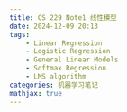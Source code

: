 ```yaml
---
title: CS 229 Note1 线性模型
date: 2024-12-09 20:13
tags:
    - Linear Regression
    - Logistic Regression
    - General Linear Models
    - Softmax Regression
    - LMS algorithm
categories: 机器学习笔记
mathjax: true
---
```


<head>
    <script src="https://cdn.mathjax.org/mathjax/latest/MathJax.js?config=TeX-AMS-MML_HTMLorMML" type="text/javascript"></script>
    <script type="text/x-mathjax-config">
        MathJax.Hub.Config({
            tex2jax: {
            skipTags: ['script', 'noscript', 'style', 'textarea', 'pre'],
            inlineMath: [['$','$']],

			displayMath: [['$$', '$$']]

            }
        });
    </script>
</head>




首先先让我们对符号做出一些约定：

| 符号                                            | 含义                               |
| ----------------------------------------------- | ---------------------------------- |
| $x^{(i)}$                                       | features(特征)                     |
| $y^{(i)}$                                       | target(目标输出)                   |
| $(x^{(i)}, y^{(i)})$                            | a training example                 |
| $\lbrace(x^{(i)}, y^{(i)}) ; i=1,2,...n\rbrace$ | training set                       |
| $\mathcal{X}$                                   | 特征的取值范围                     |
| $\mathcal{Y}$                                   | 输出的取值范围                     |
| $h:\mathcal{X}\rightarrow\mathcal{Y}$           | hypothesis(假设的输入到输出的函数) |
在有监督学习中，我们将target取值连续的预测问题称为Regression Problem(回归问题)，取值离散的预测问题称为Classification Problem(分类问题)。

# Part I: Linear Regression
线性回归的问题简单来说就是使用一个线性函数:
$$h_\theta(x) = \sum_{i=0}^n\theta_ix_i = \theta^Tx$$
来拟合已有的用于学习的数据点，在介绍什么是很好的拟合，怎么样很好的拟合之前，我们先进行一些小的修正。
上述的$h_\theta$函数严格意义上来说是一个Affine Function(仿射函数)而不是一个Linear Function(线性函数)，但在机器学习中我们还是将其称为线性函数。
另外由于这样定义的Hypothesis会有一个问题，便是始终会过原点，我们约定只有$i=1,2,3...,n$时$x_i$才是需要输入的特征，而$x_0$是一个约定恒为1的参数，用于提供偏置(intercept term)。

那么我们该如何选择，学习参数$\theta$？显然的，我们需要使得$\theta$对应的线性函数能够很好地拟合给出的训练数据，为了合适地定义怎样为很好的拟合，我们定义一个**cost function：**
$$J(\theta) = \frac12\sum_{i=1}^n\left(h_{\theta}\left(x^{(i)}\right)-y^{(i)}\right)^2$$
这就是**ordinary least squares**回归模型，很好的拟合就是需要尽可能减少这个函数的值，这是一个相当自然的想法，因为很好的估计就是应当能够使得经过假设函数处理后输出的预测值与实际值向接近。
但实际上，这个cost function的背后有很深刻的统计学原理，稍后我们会介绍，并且这还是一个更加广泛模型的特例。

## LMS algorithm
在我们给定了一个定义相当自然的需要最小化的cost function后，我们需要解决的问题便转换成了如何改变$\theta$使得$J(\theta)$可以最小化？
直观上来说，我们可以不断地改变$\theta$，类似于爬山法，将$J(\theta)$不断减小，我们便可以推测$\theta$最后会收敛在$J(\theta)$的最小值点（可能会有疑问，万一这是局部最小值，但实际上$J(\theta)$这个函数是一个凸二次函数，局部最小值就是全局最小值）。
对这种方式的形式化实现就是经典的梯度下降算法：
$$\theta_j:=\theta_j-\alpha\frac{\partial J(\theta)}{\partial \theta_j}$$
这一更新对于$j=0,1,2,...,n$是同步进行的，并且 $\alpha$是**learning rate**(学习率)。这是一个非常自然的算法因为在$\theta$的空间中，这样更新的方向是$J$下降最快的方向。
接下来计算更新公式中的偏导数（不同于原讲义，直接向量化求导）：
$$\begin{aligned}
\mathrm{tr}\left(J\left(\theta\right)\right) &= \frac12\mathrm{tr}\left(\mathrm{d}\left(\theta^Tx^{(i)}-y^{(i)}\right)^2\right)\\
&=\mathrm{tr}\left(\left(\theta^Tx^{(i)}-y^{(i)}\right)\mathrm{d}\left(\theta^Tx^{(i)}-y^{(i)}\right)\right)\\
&=\mathrm{tr}\left(\left(\theta^Tx^{(i)}-y^{(i)}\right)x^{(i)}\mathrm{d}\theta^T\right)\\
\frac{\partial J}{\partial \theta} &= \left(\theta^Tx^{(i)}-y^{(i)}\right)x^{(i)}
\end{aligned}$$
这就是经典的**LMS update rule**。这种更新方式也是相当自然的，比如每一个参数被更新的幅度是正相关于它本身所对应的误差项**error term**$\left(\theta^Tx^{(i)}-y^{(i)}\right)$的。
同时，若是在每一步中对整个Training Set进行学习并且更新，那么这种更新方法被称作是**batch gradient descent**。
以下是一个线性回归的可视化学习过程以及学习的结果：
![](/assets/CS-229-1/Pasted image 20241213191431.png)
![](/assets/CS-229-1/Pasted image 20241213191446.png)
当然，与批量的学习相对，我们也可以对训练集中的training example随即逐个地进行训练，这种训练方式被称为**stochastic gradient descent**。这种训练方式是为了避免当训练集的大小过大的时候批量化更新的每次更新会变得极其昂贵。而逐个的训练方式在这种情况下能快速地训练并且达到接近全局最小值的地方，但可能并不会收敛到全局最小值而是在其周围进行徘徊。

## The normal equations
虽然梯度下降已经是一种相当有效的优化参数$\theta$的方法，但我们在这一节中还会介绍另一种优化的方法，而这种优化的算法无需使用循环多次优化。而是借助二次凸函数的性质，直接求一阶偏导为$\textbf{0}$的参数$\theta$。但在进行这些计算之前，我们先来对矩阵进行微分中需要使用并且约定的一些符号。
### Matrix derivatives
其实就是对于一个函数$f:\mathbb{R}^{n\times d}\rightarrow \mathbb{R}$，我们称其对于输入矩阵中每一个参数的偏导数仍然构成一个矩阵，记作：
$$\begin{aligned}
\nabla_\theta f(A)=
\begin{bmatrix}
\frac{\partial f}{\partial A_{11}}&\frac{\partial f}{\partial A_{12}}&...&\frac{\partial f}{\partial A_{1d}}\\
\frac{\partial f}{\partial A_{21}}&...&...&\frac{\partial f}{\partial A_{2d}}\\
...&...&...&...\\
\frac{\partial f}{\partial A_{n1}}&...&...&\frac{\partial f}{\partial A_{nd}}

\end{bmatrix}
\end{aligned}$$
### Least squares revisited
为了一次性使得最小二乘估计对于所有的训练样本都生效，我们先将所有训练样本拼接在一起:
$$X = \begin{bmatrix}\left(x^{(1)}\right)^T\\\left(x^{(2)}\right)^T\\...\\\left(x^{(n)}\right)^T\end{bmatrix}$$
$$\vec{y} = \begin{bmatrix}y^{(1)}\\y^{(2)}\\...\\y^{(n)}\end{bmatrix}$$
我们对$J(\theta)$函数进行求梯度可以得到：
$$\begin{aligned}
J(\theta) &= \frac12\left(X\theta - y\right)^T\left(X\theta-y\right)\\
\mathrm{tr}(\mathrm{d}J) &= \frac12\mathrm{tr}\left(\mathrm{d}z^Tz\right)\\
&=\frac12\mathrm{tr}\left(2z^T\mathrm{d}z\right)\\
&=\frac12\mathrm{tr}\left(2\left(X\theta-y\right)^T\mathrm{d}\left(X\theta-y\right)\right)\\
&=\frac12\mathrm{tr}\left(2(X\theta-y)^TX\mathrm{d}\theta\right)\\
\frac{\partial J}{\partial \theta}  &= X^T(X\theta-y)
\end{aligned}$$

令其等于$\textbf{0}$就可以得到所谓的**normal equations**:
$$X^TX\theta = X^Ty$$
从而我们就可以得到$J$的全局最小值点：
$$\theta = \left(X^TX\right)^{-1}X^Ty$$
### Probabilistic interpretation
这一节中将介绍很自然的$J(\theta)$函数到底是怎么来的。
首先我们假设目标的输出值是由一个确定值加上一个误差项构成的：
$$y^{(i)} = \theta^Tx^{(i)} + \epsilon_i$$
其中误差项$\epsilon_i$可能是输入数据完全无法确定的误差，也可能是随机的噪声项，但总而言之，这个误差项是无法避免的。
进一步，我们假设这个误差项均从一个正态分布$\mathcal{N}(0,\sigma^2)$中独立采样，于是我们就可以得到在给定输入的情况下目标输出正好是$y^{(i)}$的概率：
$$p\left(y^{(i)} \mid x^{(i)} ; \theta\right)=\frac{1}{\sqrt{2 \pi} \sigma} \exp \left(-\frac{\left(y^{(i)}-\theta^{T} x^{(i)}\right)^{2}}{2 \sigma^{2}}\right)$$
也就是说，输出服从均值为$\theta^{T} x^{(i)}$，方差为$\sigma^2$的正态分布。
从而，我们所有训练集中的目标输出都有了一个在给定输入和假设参数下的输出概率，自然的，我们想要最大化这些概率，于是我们对$\theta$进行极大似然估计。
$$\begin{aligned}
L(\theta) & =\prod_{i=1}^{n} p\left(y^{(i)} \mid x^{(i)} ; \theta\right) \\
& =\prod_{i=1}^{n} \frac{1}{\sqrt{2 \pi} \sigma} \exp \left(-\frac{\left(y^{(i)}-\theta^{T} x^{(i)}\right)^{2}}{2 \sigma^{2}}\right)
\end{aligned}$$
改写成对数似然：
$$\begin{aligned} \ell(\theta) & =\log L(\theta) \\ & =\log \prod_{i=1}^{n} \frac{1}{\sqrt{2 \pi} \sigma} \exp \left(-\frac{\left(y^{(i)}-\theta^{T} x^{(i)}\right)^{2}}{2 \sigma^{2}}\right) \\ & =\sum_{i=1}^{n} \log \frac{1}{\sqrt{2 \pi} \sigma} \exp \left(-\frac{\left(y^{(i)}-\theta^{T} x^{(i)}\right)^{2}}{2 \sigma^{2}}\right) \\ & =n \log \frac{1}{\sqrt{2 \pi} \sigma}-\frac{1}{\sigma^{2}} \cdot \frac{1}{2} \sum_{i=1}^{n}\left(y^{(i)}-\theta^{T} x^{(i)}\right)^{2}\end{aligned}$$
去除掉无关的常数项，我们惊喜地发现，在如上的这些假设下，最大化似然函数实际上就等价于最小化我们自然定义得出的$J(\theta)$函数。
同时值得一提的是，也可能在别的一些假设下，也能很自然地导出最小二乘估计的结果。
同时也可以注意到，我们假设中对误差项定义的方差$\sigma$似乎对最终的结果并没有影响，但实际上$\sigma$未知或是已知对于我们对参数的估计实际上不会产生任何影响，我们稍后会看到。

### Locally weighted linear regression
讲义中借由使用高次函数作为hypothesis进行拟合的例子，讲解了过拟合和欠拟合，这告诉我们进行好的假设是很重要的（稍后会正式谈到这些概念）。
在之前的线性回归算法中，对于一个预测的询问$x$，我们是这样进行预测的：
1. 拟合参数$\theta$来最小化$J$函数
2. 计算$\theta^Tx$

而在本节介绍的Locally weighted linear regression算法中，对于一个询问x我们是这样预测的：
1. 拟合参数用以最小化$\sum w^{(i)}\left(y^{(i)} - \theta^T x^{(i)}\right)^2$
2. 输出$\theta^T x$

其中$w$是根据样本的重要性进行的权重赋值，一种可能得赋值方法：
$$w^{(i)} = \exp\left(-\frac{(x^{(i)}-x)^2}{2\tau^2}\right)$$
这实际上可以被理解为是一种离线的询问算法，我们在训练时就已经知道的要预测的询问，于是，我们对询问附近的训练数据进行着重关照。
并且其中参数$\tau$表示随着$x^{(i)}$远离$x$，相应权重的下降速度，它也被称作是**bandwidth parameter**。
同时这种算法与之前的线性回归算法有一个很大的不同，便是该算法在预测时还需要保存训练集的数据，而unweighted算法并需要，而是直接将它们都化作了参数。我们将这种算法归类为**parametric** learning algorithm而将正常的线性回归算法归类为**non-parametric** learning algorithm。形式化地讲，这两种算法分别需要$O(nd)$与$O(d)$的存储空间。

# Part II: Classification and logistic regression
在本节中我们将要讨论分类问题，与回归问题类似，但是我们目标输出的$y$值在分类问题中一般来说只有很小一部分的离散取值范围。
首先我们先来介绍**binary classification problem**二分类问题，在这种问题中目标输出只有两种可能取值$0$或$1$，同时，我们讲$1$称为**positive class**正类而将$0$称为**negative class**负类。
对于给定的输入数据$x^{(i)}$，我们称其对应的期望输出$y^{(i)}$为该训练样本的**label**标签。
## Logistic Regression
很显然的，虽然$y$的取值是离散的，但我们还是可以沿用解决回归问题的方法来解决分类问题，但是很显然，这样做是很不明智的，并且模型的预测效果也很容易变得很差。
直观上来看，对于$h_\theta(x)$来说，它的值域超出$[0,1]$的部分都应该是无意义的，为了不让这种无意义的取值范围发生，我们精心挑选了一个函数（喜），让我们看一看我们新的假设长什么样子吧：
$$h_\theta(x) = g(\theta^Tx) =  \frac{1}{1+\exp(-\theta^Tx)}$$
这个函数被称为**logistic function**或是**sigmoid function**，它的图像如下图所示：
![](/assets/CS-229-1/Pasted image 20241214204552.png)
可以看到，随着$x$由$-\infty$增长到$+\infty$，函数的值从$0$缓慢增长到$1$。另外，同样的，在$z=\theta^Tx$中，我们还是保留$x_0=0$的偏置项。
但是看到这里可能有个疑问，既然这个函数由于其$\mathbb{R}\rightarrow \left(0,1\right)$并且缓慢单增的特性得以被采用，那么其他具有同样性质的函数例如$\tanh(x)$等等函数能不能也像这样被使用呢。但实际上logistic函数是极其自然的，稍后我们会提到这一点。
惯例，我们先对函数进行求导：
$$\begin{aligned} g^{\prime}(z) & =\frac{d}{d z} \frac{1}{1+e^{-z}} \\ & =\frac{1}{\left(1+e^{-z}\right)^{2}}\left(e^{-z}\right) \\ & =\frac{1}{\left(1+e^{-z}\right)} \cdot\left(1-\frac{1}{\left(1+e^{-z}\right)}\right) \\ & =g(z)(1-g(z)) .\end{aligned}$$
可以看到导函数的形式也是相当简洁的。
好的，那么现在我们给定了假设函数，但实际上假设函数的值域也是一段连续的取值，我们如何用它来处理取值离散的分类问题，并且优化出合适的$\theta$呢？
其实我们可以通过一个简单的假设来避免这一问题，我们假设假设函数得出的值代表了一个分布，即：
$$\begin{aligned}
&P(y=1|x;\theta) = h_\theta(x)\\
&P(y=0|x,\theta) = 1 - h_\theta(x)
\end{aligned}$$
其实我们可以简化这个式子，将它们写进一个式子里：
$$p(y|x;\theta) = \left(h_\theta\left(x\right)\right)^y\left(1-h_\theta\left(x\right)\right)^{1-y}$$
于是类似于我们在线性回归里做的，我们也可以使用极大似然估计来挑选出合适的参数$\theta$。得到的似然函数是：
$$\begin{aligned}
L(\theta) & = \prod_{i=1}^n p(y^{(i)}|x^{(i)};\theta)\\
&=\prod_{i=1}^n\left(h_\theta\left(x\right)\right)^y\left(1-h_\theta\left(x\right)\right)^{1-y}
\end{aligned}$$
对数似然是：
$$\ell(\theta) = \sum_{i=1}^ny^{(i)}\log h\left(x^{(i)}\right) + \left(1-y^{(i)}\right)\left(1-\log h\left(x^{(i)}\right)\right)$$
于是接下来的目标仍然是类似的通过梯度下降来逐步逼近合适的参数$\theta$值，于是导一下先：
$$\begin{aligned} \frac{\partial}{\partial \theta} \ell(\theta) & =\left(y \frac{1}{g\left(\theta^{T} x\right)}-(1-y) \frac{1}{1-g\left(\theta^{T} x\right)}\right) \frac{\partial}{\partial \theta} g\left(\theta^{T} x\right) \\ & =\left(y \frac{1}{g\left(\theta^{T} x\right)}-(1-y) \frac{1}{1-g\left(\theta^{T} x\right)}\right) g\left(\theta^{T} x\right)\left(1-g\left(\theta^{T} x\right)\right) \frac{\partial}{\partial \theta} \theta^{T} x \\ & =\left(y\left(1-g\left(\theta^{T} x\right)\right)-(1-y) g\left(\theta^{T} x\right)\right) x \\ & =\left(y-h_{\theta}(x)\right) x\end{aligned}$$
于是我们的更新法则是：
$$\theta:=\theta + \alpha\left(y^{(i)}-h_\theta(x^{(i)})\right)x^{(i)}$$
可以发现，这个更新的方法和线性回归中对于参数的更新方法几乎是一致的，只是假设函数由线性函数转换成了Logistic函数。这是巧合吗，还是由更深层次的原因？待会会谈到。

## Digression: The preceptron learning algorithm
在使用Logistic函数作为假设函数的分类问题解决中，我们通过将输出的函数值理解为被分为某一类的概率，巧妙地规避了连续函数映射到离散取值上的问题，那么有没有办法能不能直接让函数输出离散的分类结果呢？事实上很显然是存在的，我们定义**Threshold function**：
$$g(x) = 
\begin{cases}
    1 & \text{if } x\ge0 \\
    0 & \text{if } x<0
\end{cases}$$
如果我们像之前一样定义$h_\theta(x) = g(\theta^Tx)$，但函数$g$使用如上的定义，那么我们会得到如下的更新法则（实际没有变化）：
$$\theta:=\theta + \alpha\left(y^{(i)}-h_\theta(x^{(i)})\right)x^{(i)}$$
我们将这个称为**perceptron learning algorithm**。
这个算法的预测很难与有意义的概率建立联系，梯度下降也不想MLE一样自然，但我们稍后还是会提到这种算法。

## Another algorithm formaximizing $\ell(\theta)$
本节中我们介绍另一种迭代参数$\theta$来最大化对数似然的方法，在介绍这种方法之前，我们先引入牛顿法求函数零点的知识牛顿法也是一种迭代的算法，它的更新如下：
$$\theta:=\theta-\frac{f(\theta)}{f'(\theta)}$$
解释如图，所求的新$\theta$其实就是原$\theta$对应函数上的点作切线与$f(\theta)=0$的交点。
![](/assets/CS-229-1/Pasted image 20241214214013.png)
而我们在寻找最优的参数$\theta$时实际上也就是寻找使对数似然$\ell(\theta)$最大的$\theta$，也就是$\ell'(\theta)$的零点，于是可以使用牛顿法求解，得到的更新法则如下：
$$\theta:=\theta-\frac{\ell'(\theta)}{\ell''(\theta)}$$
最后在我们实际的Logistic回归假设中，$\theta$应该是一个向量，于是我们需要对更新法则进行一些改变：
$$\theta:=\theta-H^{-1}\nabla_\theta\ell(\theta)$$
其中$H$时**Hessian**矩阵，他是一个由函数二阶偏导数组成的矩阵：
$$H_{ij} = \cfrac{\partial^2\ell(\theta)}{\partial\theta_i\partial\theta_j}$$
实际上，这种牛顿法的更新法则得到了更快的收敛速度，相较于梯度下降只需要迭代更少的次数即可收敛到很接近全局最优解的附近。然而牛顿法的每次更新都需要进行$O(nd^2)$次计算，这相对于梯度下降的$O(nd)$次运算来说是相当昂贵的，但只要当$d$不过大，我们还是可以使用牛顿法来进行更快的收敛。同时，当牛顿法被用于最大化Logistic回归的对数似然函数的时候，我们也将这种方法称作**Fisher Scoring**。

# Part III: Generalized Linear Models
在前两节中，我们已经讨论了一种回归模型和一种分类模型。在分类模型中，我们假设的是$y\sim \mathcal{N}(\mu, \sigma^2)$，而在分类问题中，我们假设的是$y\sim \text{Bernoulli}(\phi)$。那么有没有一种方法，使得更广泛的一些概率分布也能构建成上述的模型呢，这就是本节所要叙述的内容：Generalized Linear Models(GLMs)。
## The exponential family
为了建立相关的模型，我们现需要介绍一个很广泛的概率分布族：Exponential family distributions指数族分布，我们在本节中都将围绕这一分布族进行讨论。
指数族分布指的是能被写成如下形式的分布：
$$p(y;\eta) = b(y)\exp\left(\eta^TT\left(y\right) - a\left(\eta\right)\right)$$
其中$\eta$被称为是**natural parameter(canonical parameter)**，$T(y)$被称为**sufficient statistic**，$a(\eta)$被称为是**log partition function**，实际上$\exp\left(-a\left(\eta\right)\right)$只是一个用于标准化分布的常数。
从而，每一组固定的$a,b,T(\cdot)$都定义了一个以$\eta$为参数的分布集合。
那么接下来我们将要说明Bernoulli分布以及Gaussian分布均为指数族分布，首先来看Bernoulli分布，我们知道Bernoulli分布的分布函数是:
$$p(y =1;\phi) = \phi; p(y=0;\phi) = 1-\phi$$
我们将其改写成指数族分布的形式：
$$\begin{aligned} p(y ; \phi) & =\phi^{y}(1-\phi)^{1-y} \\ & =\exp (y \log \phi+(1-y) \log (1-\phi)) \\ & =\exp \left(\left(\log \left(\frac{\phi}{1-\phi}\right)\right) y+\log (1-\phi)\right)\end{aligned}$$
于是我们就得到了Bernoulli是满足一下条件的指数族分布：
$$\begin{aligned}
& \eta = \log\frac{\phi}{1-\phi}\\
& \phi = \frac{1}{1+e^{-\eta}}\\
& T(y) = y\\
& a(\eta) = -\log(1-\phi) = \log(e^\eta+1)\\
& b(y) = 1
\end{aligned}$$
从中我们可以发现Sigmoid函数就是Bernoulli分布中概率到natural parameter映射的逆映射。
接下来我们考虑正态分布：
$$\begin{aligned} p(y ; \mu) & =\frac{1}{\sqrt{2 \pi}} \exp \left(-\frac{1}{2}(y-\mu)^{2}\right) \\ & =\frac{1}{\sqrt{2 \pi}} \exp \left(-\frac{1}{2} y^{2}\right) \cdot \exp \left(\mu y-\frac{1}{2} \mu^{2}\right)\end{aligned}$$
需要注意的是这里我们为了简便，假设了方差$\sigma^2=1$，而如果我们将$\sigma^2$保留成一个变量，那么我们也能得到类似的结果，只是$\eta$将会变成一个二维的向量，并且最后用于标准化的函数也将发生改变。
于是我们得到了正态函数对应指数分布族的参数：
$$\begin{aligned} \eta & =\mu \\ T(y) & =y \\ a(\eta) & =\mu^{2} / 2 \\ & =\eta^{2} / 2 \\ b(y) & =(1 / \sqrt{2 \pi}) \exp \left(-y^{2} / 2\right)\end{aligned}$$
事实上，绝大部分常见的概率分布都是属于指数族分布的，而接下来我们将介绍一种为这些分布建立对应模型的通用方法。

## Constructing GLMs
从广义上来讲，我们考虑回归或者分类问题，其中我们需要通过将其作为一个关于输入数据$x$的函数，预测随机变量（假设）$y$的值。同时，为了将其转换成一个GLM问题，我们需要假设$y$服从某种分布，具体做法如下：
1. 首先假设$y|x;\theta \sim \text{ExponentialFamily}(\eta)$，即给定输入$x$以及参数$\theta$，我们可以认为$y$服从以$\eta$为参数的某种指数族分布。
2. 在给定$x$的情况下，我们的任务是预测$T(y)$的值，但在大部分情形下$T(\cdot)$都是一个恒等映射，于是我们可以认为是要预测$y$的值。这也意味着，我们需要确保我们的假设函数$h(\cdot)$满足$h_\theta(x) = \mathbb{E}\left[y|x\right]$，例如在Logistic模型中，我们有
$$h_\theta(x) = 0\cdot p(y=0|x,\theta) + 1\cdot p(y=1|x,\theta) = \mathbb{E}\left[y|x\right]$$
3. 我们假设自然参数$\eta=\theta^Tx$

虽然第三个假设看上去并没有前两个这么自然，但这三个假设作用在一起我们就可以得到一个非常优雅的构建线性模型的方法，我们稍后会看到。

###  Ordinary Least Square
以线性回归模型为例运用如上方法构建模型。
像先前一样，我们假设在给定$x$的情况下有$y\sim\mathcal{N}(\mu,\sigma^2)$，另外根据假设我们有$\mu=\eta$，从而我们可以得到：
$$\begin{aligned}
h_\theta(x) &= \mathbb{E}\left[y|x;\theta\right]\\
&=\mu\\
&=\eta\\
&=\theta^Tx
\end{aligned}$$
下面还有对于各个等号的一些说明，但我觉得这是很显然的，于是略过这一部分。

### Logistic Regression
不多说，直接上公式：
$$\begin{aligned} h_{\theta}(x) & =E[y \mid x ; \theta] \\ & =\phi \\ & =1 /\left(1+e^{-\eta}\right) \\ & =1 /\left(1+e^{-\theta^{T} x}\right)\end{aligned}$$
这也是我们在Logistic回归中的假设函数的由来。
另外，我们也可以注意到$\mathbb{E}\left[T(y)|\eta\right]$其实可以表示为关于$\eta$的一个函数$g(\eta) = \mathbb{E}\left[T(y)|\eta\right]$，我们称这个函数是**canonical response function**典型响应函数，同时我们称这个函数的反函数$g^{-1}$为**canonical link function**典型链接函数。于是线性回归的响应函数是恒等映射，而Logistic回归的响应函数就是Sigmoid函数。

### Softmax Regression
这里我们继续考虑分类问题，但与Logistic回归不同，这里我们考虑得稍稍复杂一些，我们考虑多分类问题，也就是说$y$有$k$种可能的取值，即$y\in\lbrace1,2,...,k\rbrace$。在这种情况下，我们就要引入一个新的分布Multinomial distribution。
首先我们介绍一下这种分布，类似于Logistic回归，但由于要表示$k$个不同的类别，所以我们需要引入$k$个参数来表示被分类为各个类别的概率：$\phi_{1-k}$ ，同时我们也应该注意到，由于这些参数应当满足$\sum_{i=1}^k\phi_i=1$的条件，因此我们应当要减少一个参数使得各个参数之间保持独立，即使$\phi_k=1-\sum_{i=1}^{k-1}\phi_i$。
同时为了使这种分布满足指数族分布的形式，我们定义$T:\lbrace1,2,...,k\rbrace\rightarrow \mathbb{R}^{k-1}$函数如下：
$$T(1) = \begin{bmatrix}1\\0\\0\\...\\0\end{bmatrix}_{(k-1)\times 1},T(2) = \begin{bmatrix}0\\1\\0\\...\\0\end{bmatrix}_{(k-1)\times 1},...,T(k-1) = \begin{bmatrix}0\\0\\0\\...\\1\end{bmatrix}_{(k-1)\times 1}$$
可以注意到，在这种模型中$T(\cdot)$函数就不再是恒等映射，$y$是一个标量，但$T(y)$则是一个$(k-1)\times 1$的向量。
同时为了接下来表示的简便，我们引入指示器函数:$1\lbrace\cdot\rbrace$，若括号中的表达式为真，则函数值为1，否则为0。
接下来我们就可以展示，Multinomial distribution是一个指数族分布：
$$\begin{aligned} p(y ; \phi)= & \phi_{1}^{1\{y=1\}} \phi_{2}^{1\{y=2\}} \cdots \phi_{k}^{1\{y=k\}} \\ = & \phi_{1}^{1\{y=1\}} \phi_{2}^{1\{y=2\}} \cdots \phi_{k}^{1-\sum_{i=1}^{k-1} 1\{y=i\}} \\ = & \phi_{1}^{(T(y))_{1}} \phi_{2}^{(T(y))_{2}} \cdots \phi_{k}^{1-\sum_{i=1}^{k-1}(T(y))_{i}} \\ = & \exp \left((T(y))_{1} \log \left(\phi_{1}\right)+(T(y))_{2} \log \left(\phi_{2}\right)+\right.  \left.\cdots+\left(1-\sum_{i=1}^{k-1}(T(y))_{i}\right) \log \left(\phi_{k}\right)\right) \\ = & \exp \left((T(y))_{1} \log \left(\phi_{1} / \phi_{k}\right)+(T(y))_{2} \log \left(\phi_{2} / \phi_{k}\right)+\right.  \left.\cdots+(T(y))_{k-1} \log \left(\phi_{k-1} / \phi_{k}\right)+\log \left(\phi_{k}\right)\right) \\ = & b(y) \exp \left(\eta^{T} T(y)-a(\eta)\right)\end{aligned}$$
其中：
$$\begin{aligned}
\eta &= \begin{bmatrix}\log\cfrac{\phi_1}{\phi_k}\\\log\cfrac{\phi_2}{\phi_k}\\ \log \cfrac{\phi_3}{\phi_k}\\...\\\log\cfrac{\phi_{k-1}}{\phi_k}\end{bmatrix}\\
a(\eta) &= -\log(\phi_k)\\
b(y)&=1
\end{aligned}$$
我们可以发现，链接函数是：
$$\eta_i = \log\cfrac{\phi_i}{\phi_k}$$
接下来我们的任务就是找到响应函数作为假设函数：
$$\begin{aligned}
e^{\eta_i} &=\cfrac{\phi_i}{\phi_k}\\
\phi_k\sum_{i=1}^{k}e^{\eta_i} &= \sum_{i=1}^{k}\phi_i\\
\phi_k &= \cfrac{1}{\sum_{i=1}^{k}e^{\eta_i}}
\end{aligned}$$
从而我们将得到的$\phi_k$带回原式：
$$\phi_i=\cfrac{e^{\eta_i}}{\sum_{i=1}^{k}e^{\eta_i}}$$
这个将自然参数$\eta$映射到被解释为概率的参数$\phi$的函数被称为**softmax function**。
从而我们可以得到我们心心念念的假设函数：
$$\begin{aligned} h_{\theta}(x) & =\mathrm{E}[T(y) \mid x ; \theta] \\ & =\mathrm{E}\left[\left.\begin{array}{c}1\{y=1\} \\ 1\{y=2\} \\ \vdots \\ 1\{y=k-1\}\end{array} \right]\,\right. \\ & =\left[\begin{array}{c} \phi_{1} \\ \phi_{2} \\ \vdots \\ \phi_{k-1}\end{array}\right] \\ & =\left[\begin{array}{c}\frac{\exp \left(\theta_{1}^{T} x\right)}{\sum_{j=1}^{k} \exp \left(\theta_{x}^{T} x\right)} \\ \frac{\exp \left(\theta_{x}^{T}\right)}{\sum_{j=1}^{k} \exp \left(\theta_{j}^{T} x\right)} \\ \vdots \\ \frac{\exp \left(\theta_{k-1}^{T} x\right)}{\sum_{j=1}^{k} \exp \left(\theta_{j}^{T} x\right)}\end{array}\right]\end{aligned}$$
同时值得一提的是，虽然这个向量只是$k-1$维的，但是显然剩下那个参数是可以被轻易求出来的。
最后，按照惯例，有需要求似然函数了，如下：
$$\begin{aligned} \ell(\theta) & =\sum_{i=1}^{n} \log p\left(y^{(i)} \mid x^{(i)} ; \theta\right) \\ & =\sum_{i=1}^{n} \log \prod_{l=1}^{k}\left(\frac{e^{\theta_{l}^{T} x^{(i)}}}{\sum_{j=1}^{k} e^{\theta_{j}^{T} x^{(i)}}}\right)^{1\left\{y^{(i)}=l\right\}}\end{aligned}$$
之后我们就可以使用梯度下降或者牛顿法来最大化似然函数求得合适的$\theta$了。